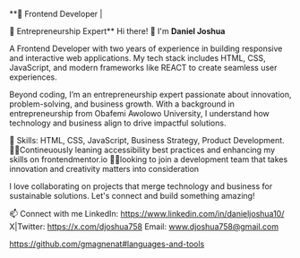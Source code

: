 **🚀 Frontend Developer | 

🎯 Entrepreneurship Expert**
Hi there! 👋 I'm **Daniel Joshua**

A Frontend Developer with two years of experience in building responsive and interactive web applications. My tech stack includes HTML, CSS, JavaScript, and modern frameworks like REACT to create seamless user experiences.

Beyond coding, I’m an entrepreneurship expert passionate about innovation, problem-solving, and business growth. With a background in entrepreneurship from Obafemi Awolowo University, I understand how technology and business align to drive impactful solutions.

🔹 Skills: HTML, CSS, JavaScript, Business Strategy, Product Development.
🔹🌱Contineuously leaning accessibility best practices and enhancing my skills on frontendmentor.io
🔹👯looking to join a development team that takes innovation and creativity matters into consideration

I love collaborating on projects that merge technology and business for sustainable solutions. Let's connect and build something amazing!

📫 Connect with me
LinkedIn:  https://www.linkedin.com/in/danieljoshua10/ 
X|Twitter: https://x.com/djoshua758
Email:  www.djoshua758@gmail.com


https://github.com/gmagnenat#languages-and-tools





